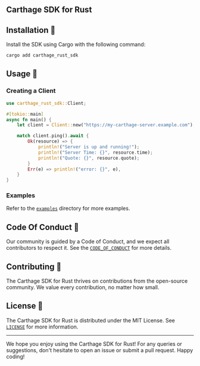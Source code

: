 ## Carthage SDK for Rust

## Installation 🚀

Install the SDK using Cargo with the following command:

```bash
cargo add carthage_rust_sdk
```

## Usage 💼

### Creating a Client

```rust
use carthage_rust_sdk::Client;

#[tokio::main]
async fn main() {
    let client = Client::new("https://my-carthage-server.example.com");

    match client.ping().await {
        Ok(resource) => {
            println!("Server is up and running!");
            println!("Server Time: {}", resource.time);
            println!("Quote: {}", resource.quote);
        }
        Err(e) => println!("error: {}", e),
    }
}

```

### Examples

Refer to the [`examples`](./examples) directory for more examples.

## Code Of Conduct 🤝

Our community is guided by a Code of Conduct, and we expect all contributors to respect it. See the [`CODE_OF_CONDUCT`](./CODE_OF_CONDUCT.md) for more details.

## Contributing 🎁

The Carthage SDK for Rust thrives on contributions from the open-source community. We value every contribution, no matter how small.

## License 📜

The Carthage SDK for Rust is distributed under the MIT License. See [`LICENSE`](./LICENSE) for more information.

---

We hope you enjoy using the Carthage SDK for Rust! For any queries or suggestions, don't hesitate to open an issue or submit a pull request. Happy coding!
